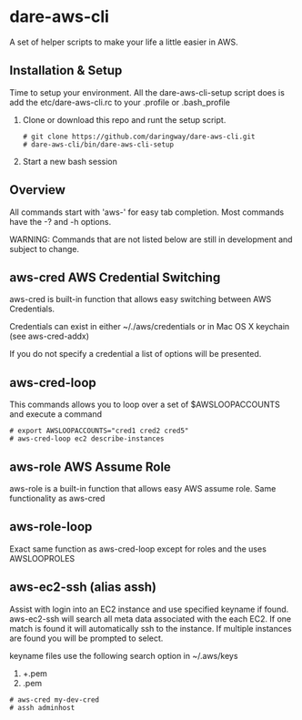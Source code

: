 # dare-aws-cli

A set of helper scripts to make your life a little easier in AWS.

## Installation & Setup

Time to setup your environment. All the dare-aws-cli-setup script does is add the etc/dare-aws-cli.rc to your .profile or .bash_profile

1. Clone or download this repo and runt the setup script.

    ``` 
    # git clone https://github.com/daringway/dare-aws-cli.git
    # dare-aws-cli/bin/dare-aws-cli-setup 
    ```
1. Start a new bash session


## Overview

All commands start with 'aws-' for easy tab completion.  Most commands have the -? and -h options.

WARNING: Commands that are not listed below are still in development and subject to change.

## aws-cred AWS Credential Switching

aws-cred is built-in function that allows easy switching between AWS Credentials.

Credentials can exist in either ~/./aws/credentials or in Mac OS X keychain (see aws-cred-addx)

If you do not specify a credential a list of options will be presented. 

## aws-cred-loop

This commands allows you to loop over a set of $AWSLOOPACCOUNTS and execute a command

```
# export AWSLOOPACCOUNTS="cred1 cred2 cred5"
# aws-cred-loop ec2 describe-instances
```

## aws-role AWS Assume Role

aws-role is a built-in function that allows easy AWS assume role.  Same functionality as aws-cred

## aws-role-loop

Exact same function as aws-cred-loop except for roles and the uses AWSLOOPROLES

## aws-ec2-ssh (alias assh)

Assist with login into an EC2 instance and use specified keyname if found.  aws-ec2-ssh will search all meta 
data associated with the each EC2.  If one match is found it will automatically ssh to the instance.
If multiple instances are found you will be prompted to select.

keyname files use the following search option in ~/.aws/keys
1. <keyname>+<cred-name>.pem
2. <keyname>.pem

```
# aws-cred my-dev-cred
# assh adminhost
```